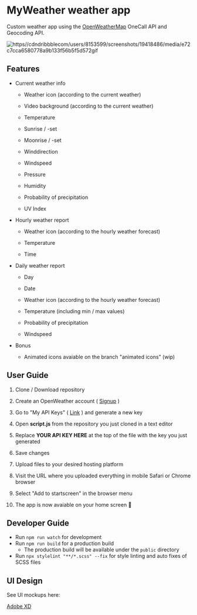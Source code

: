 # MyWeather weather app

Custom weather app using the [OpenWeatherMap](https://openweathermap.org/) OneCall API and Geocoding API.

![https//cdndribbblecom/users/8153599/screenshots/19418486/media/e72c7cca6580778a9b133f56b5f5d572gif](https://cdn.dribbble.com/users/8153599/screenshots/19418486/media/e72c7cca6580778a9b133f56b5f5d572.gif)

## Features

- Current weather info
  
  - Weather icon (according to the current weather)
    
  - Video background (according to the current weather)
    
  - Temperature
    
  - Sunrise / -set
    
  - Moonrise / -set
    
  - Winddirection
    
  - Windspeed
    
  - Pressure
    
  - Humidity
    
  - Probability of precipitation
    
  - UV Index
    
- Hourly weather report
  
  - Weather icon (according to the hourly weather forecast)
    
  - Temperature
    
  - Time
    
- Daily weather report
  
  - Day
    
  - Date
    
  - Weather icon (according to the hourly weather forecast)
    
  - Temperature (including min / max values)
    
  - Probability of precipitation
    
  - Windspeed
    
- Bonus
  
  - Animated icons avaiable on the branch "animated icons" (wip)
    

## User Guide

1. Clone / Download repository
  
2. Create an OpenWeather account ( [Signup](https://home.openweathermap.org/users/sign_up) )
  
3. Go to "My API Keys" ( [Link](https://home.openweathermap.org/api_keys) ) and generate a new key
  
4. Open **script.js** from the repository you just cloned in a text editor
  
5. Replace **YOUR API KEY HERE** at the top of the file with the key you just generated
  
6. Save changes
  
7. Upload files to your desired hosting platform
  
8. Visit the URL where you uploaded everything in mobile Safari or Chrome browser
  
9. Select "Add to startscreen" in the browser menu
  
10. The app is now avaiable on your home screen 🎉
  

## Developer Guide

- Run `npm run watch` for development
- Run `npm run build` for a production build
  - The production build will be available under the `public` directory
- Run `npx stylelint "**/*.scss" --fix` for style linting and auto fixes of SCSS files

## UI Design

See UI mockups here:

[Adobe XD](https://xd.adobe.com/view/58a4360b-ef00-4879-bb6b-667ed9845269-0df7/grid)